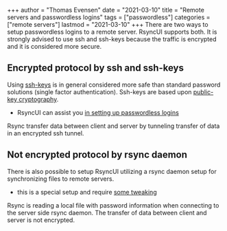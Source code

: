 +++
author = "Thomas Evensen"
date = "2021-03-10"
title =  "Remote servers and passwordless logins"
tags = ["passwordless"]
categories = ["remote servers"]
lastmod = "2021-03-10"
+++
There are two ways to setup passwordless logins to a remote server. RsyncUI supports both. It is strongly advised to use ssh and ssh-keys because the traffic is encrypted and it is considered more secure.

## Encrypted protocol by ssh and ssh-keys

Using [ssh-keys](https://wiki.archlinux.org/index.php/SSH_keys) is in general considered more safe than standard password solutions (single factor authentication). Ssh-keys are based upon [public-key cryptography](https://en.wikipedia.org/wiki/Public-key_cryptography).

- RsyncUI can assist you [in setting up passwordless logins](/post/ssh/)

Rsync transfer data between client and server by tunneling transfer of data in an encrypted ssh tunnel.

## Not encrypted protocol by rsync daemon

There is also possible to setup RsyncUI utilizing a rsync daemon setup for synchronizing files to remote servers.

- this is a special setup and require [some tweaking](/post/rsyncdaemon/)

Rsync is reading a local file with password information when connecting to the server side rsync daemon. The transfer of data between client and server is not encrypted.
